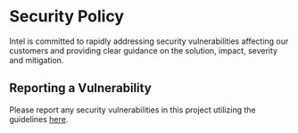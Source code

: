 # Security Policy
Intel is committed to rapidly addressing security vulnerabilities affecting our customers and providing clear guidance on the solution, impact, severity and mitigation. 
## Reporting a Vulnerability
Please report any security vulnerabilities in this project utilizing the guidelines [here](https://www.intel.com/content/www/us/en/security-center/vulnerability-handling-guidelines.html).
